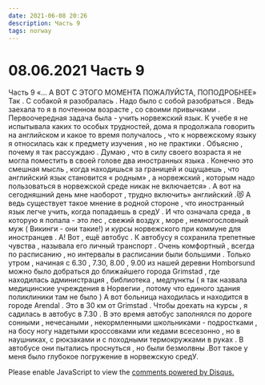 ```yaml
---
date: 2021-06-08 20:26
description: Часть 9
tags: norway
---
```

# 08.06.2021 Часть 9

Часть 9 «... А ВОТ С ЭТОГО МОМЕНТА  ПОЖАЛУЙСТА, ПОПОДРОБНЕЕ»              Так . С собакой я разобралась .  Надо было с собой разобраться . Ведь заехала то я в почтенном возрасте , со своими привычками . Первоочередная  задача была - учить норвежский язык.  К учебе я не испытывала каких то особых трудностей, дома я продолжала говорить на английском  и какое то время получалось , что к норвежскому языку я относилась как к предмету изучения , но не практики . Объясню , почему я так рассуждаю  . Думаю , что в  силу своего возраста я не могла поместить в своей голове два иностранных языка . Конечно это смешная мысль , когда находишься за границей и ощущаешь , что английский язык становится « родным»  , а норвежский , которым надо  пользоваться  в норвежской среде  никак не включается» .     А вот на сегодняшний день мне наоборот , трудно включить» английский .😻    А ведь существует такое мнение в родной стороне , что иностранный язык легче учить, когда попадаешь в средУ .   И что означала среда , в которую я попала  - это лес , свежий воздух , море , немногословный муж  ( Викинги - они такие!) и курсы  норвежского при коммуне для иностранцев .  А! Вот , ещё автобус .  К автобусу я сохранила трепетные чувства , называла его личный транспорт . Очень комфортный , всегда по расписанию , но  интервалы в расписании были большими . Только утром , начиная с 6.30 ,  7.30, 8.00 , 9.00   из нашей деревни Homborsund можно было добраться  до  ближайшего города Grimstad , где находилась администрация , библиотека , медпункты  ( я так назвала медицинские учреждения в Норвегии , потому что  единого здания поликлиники  там не было  )   А вот больница находилась и находится в городе Arendal .  Это  в 30 км от Grimstad .  Чтобы доехать на курсы ,   я садилась в автобус в 7.30 . В это время  автобус заполнялся по дороге сонными , нечесаными ,  некормленными   школьниками - подростками , на босу ногу  надетыми кроссовками или кедами всесезонно , но в наушниках, с рюкзаками и с  походными термокружками в руках .  В автобусе они пытались проснуться , но были безмолвны .Вот такое у меня было глубокое погружение в норвежскую средУ.


<div id="disqus_thread"></div>
<script>
    /**
    *  RECOMMENDED CONFIGURATION VARIABLES: EDIT AND UNCOMMENT THE SECTION BELOW TO INSERT DYNAMIC VALUES FROM YOUR PLATFORM OR CMS.
    *  LEARN WHY DEFINING THESE VARIABLES IS IMPORTANT: https://disqus.com/admin/universalcode/#configuration-variables    */
    /*
    var disqus_config = function () {
    this.page.url = PAGE_URL;  // Replace PAGE_URL with your page's canonical URL variable
    this.page.identifier = PAGE_IDENTIFIER; // Replace PAGE_IDENTIFIER with your page's unique identifier variable
    };
    */
    (function() { // DON'T EDIT BELOW THIS LINE
    var d = document, s = d.createElement('script');
    s.src = 'https://irina-blog-1.disqus.com/embed.js';
    s.setAttribute('data-timestamp', +new Date());
    (d.head || d.body).appendChild(s);
    })();
</script>
<noscript>Please enable JavaScript to view the <a href="https://disqus.com/?ref_noscript">comments powered by Disqus.</a></noscript>
